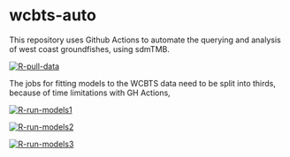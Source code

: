# wcbts-auto

This repository uses Github Actions to automate the querying and analysis of west coast groundfishes, using sdmTMB. 

[![R-pull-data](https://github.com/ecosystem-state/wcbts-auto/actions/workflows/R-pull-data.yml/badge.svg)](https://github.com/ecosystem-state/wcbts-auto/actions/workflows/R-pull-data.yml)

The jobs for fitting models to the WCBTS data need to be split into thirds, because of time limitations with GH Actions,

[![R-run-models1](https://github.com/ecosystem-state/wcbts-auto/actions/workflows/R-run-models-a.yml/badge.svg)](https://github.com/ecosystem-state/wcbts-auto/actions/workflows/R-run-models-a.yml)

[![R-run-models2](https://github.com/ecosystem-state/wcbts-auto/actions/workflows/R-run-models-b.yml/badge.svg)](https://github.com/ecosystem-state/wcbts-auto/actions/workflows/R-run-models-b.yml)

[![R-run-models3](https://github.com/ecosystem-state/wcbts-auto/actions/workflows/R-run-models-c.yml/badge.svg)](https://github.com/ecosystem-state/wcbts-auto/actions/workflows/R-run-models-c.yml)
